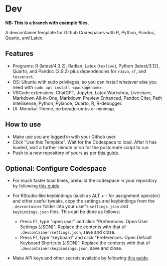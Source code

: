 # Dev

**NB: This is a branch with example files.**

A devcontainer template for Github Codespaces with R, Python, Pandoc, Quarto, and Latex.

## Features

- Programs: R (latest/4.3.2), Radian, Latex (`texlive`), Python (latest/3.12), Quarto, and Pandoc (2.9.2) plus dependencies for `rJava`, `sf`, and `tesseract`. 
- OS: Ubuntu with sudo privileges, so you can install whatever else you need with `sudo apt install <packagename>`. 
- VSCode extensions: ChatGPT, Jupyter, Latex Workshop, Liveshare, Markdown All-in-One, Markdown Preview Enhanced, Pandoc Citer, Path Intellisense, Python, Pylance, Quarto, R, R-debugger.
- UI: Monokai Theme, no breadcrumbs or minimap.

## How to use

- Make use you are logged in with your Github user.
- Click "Use this Template". Wait for the Codespace to load. After it has loaded, wait a further minute or so for the postcreate script to run. 
- Push to a new repository of yours as per [this guide](https://docs.github.com/en/codespaces/developing-in-a-codespace/creating-a-codespace-from-a-template).

## Optional: Configure Codespace

- For much faster load times, prebuild the codespace in your repository by following [this guide](https://docs.github.com/en/codespaces/prebuilding-your-codespaces/configuring-prebuilds#configuring-prebuilds).

- For RStudio-like keybindings (such as ALT + - for assignment operator) and other useful tweaks, copy the settings and keybindings from the `.devcontainer` folder into your user's `settings.json` and `keybindings.json` files. This can be done as follows: 
  - Press F1, type "open user" and click "Preferences: Open User Settings (JSON)". Replace the contents with that of `.devcontainer/settings.json`, save and close.
  - Press F1, type "keyboard" and click "Preferences: Open Default Keyboard Shortcuts (JSON)". Replace the contents with that of `.devcontainer/keybindings.json`, save and close. 

- Make API keys and other secrets available by following [this guide](https://docs.github.com/en/codespaces/managing-your-codespaces/managing-secrets-for-your-codespaces).

